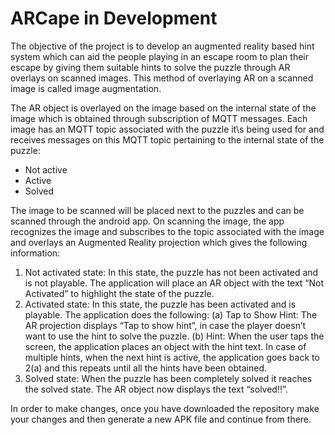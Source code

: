 # ARCape in Development

The objective of the project is to develop an augmented reality based hint system which can aid the people playing in an escape room to plan their escape by giving them suitable hints to solve the puzzle through AR overlays on scanned images. This method of overlaying AR on a scanned image is called image augmentation. 

The AR object is overlayed on the image based on the internal state of the image which is obtained through subscription of MQTT messages. Each image has an MQTT topic associated with the puzzle it\s being used for and receives messages on this MQTT topic pertaining to the internal state of the puzzle:
- Not active
- Active
- Solved

The image to be scanned will be placed next to the puzzles and can be scanned through the android app. On scanning the image, the app recognizes the image and subscribes to the topic associated with the image and overlays an Augmented Reality projection which gives the following information:

1. Not activated state: In this state, the puzzle has not been activated and is not playable. The application will place an AR object with the text “Not Activated” to highlight the state of the puzzle.
2. Activated state: In this state, the puzzle has been activated and is playable. The application does the following:
    (a) Tap to Show Hint: The AR projection displays “Tap to show hint”, in case the player doesn’t want to use the hint to solve the puzzle.
    (b) Hint: When the user taps the screen, the application places an object with the hint text. In case of multiple hints, when the next hint is active, the application goes back to 2(a) and this repeats until all the hints have been obtained.
3. Solved state: When the puzzle has been completely solved it reaches the solved state. The AR object now displays the text “solved!!”.

In order to make changes, once you have downloaded the repository make your changes and then generate a new APK file and continue from there.
